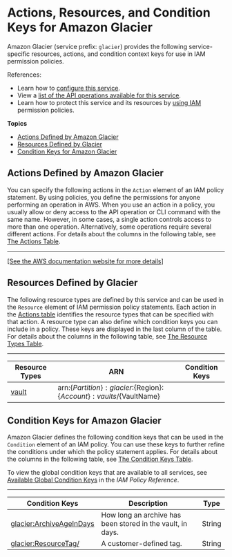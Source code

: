 # Actions, Resources, and Condition Keys for Amazon Glacier<a name="list_amazonglacier"></a>

Amazon Glacier \(service prefix: `glacier`\) provides the following service\-specific resources, actions, and condition context keys for use in IAM permission policies\.

References:
+ Learn how to [configure this service](http://docs.aws.amazon.com/amazonglacier/latest/dev/)\.
+ View a [list of the API operations available for this service](http://docs.aws.amazon.com/amazonglacier/latest/dev/)\.
+ Learn how to protect this service and its resources by [using IAM](http://docs.aws.amazon.com/amazonglacier/latest/dev/auth-and-access-control.html) permission policies\.

**Topics**
+ [Actions Defined by Amazon Glacier](#amazonglacier-actions-as-permissions)
+ [Resources Defined by Glacier](#amazonglacier-resources-for-iam-policies)
+ [Condition Keys for Amazon Glacier](#amazonglacier-policy-keys)

## Actions Defined by Amazon Glacier<a name="amazonglacier-actions-as-permissions"></a>

You can specify the following actions in the `Action` element of an IAM policy statement\. By using policies, you define the permissions for anyone performing an operation in AWS\. When you use an action in a policy, you usually allow or deny access to the API operation or CLI command with the same name\. However, in some cases, a single action controls access to more than one operation\. Alternatively, some operations require several different actions\. For details about the columns in the following table, see [The Actions Table](reference_policies_actions-resources-contextkeys.md#actions_table)\.


****  
[\[See the AWS documentation website for more details\]](http://docs.aws.amazon.com/IAM/latest/UserGuide/list_amazonglacier.html)

## Resources Defined by Glacier<a name="amazonglacier-resources-for-iam-policies"></a>

The following resource types are defined by this service and can be used in the `Resource` element of IAM permission policy statements\. Each action in the [Actions table](#amazonglacier-actions-as-permissions) identifies the resource types that can be specified with that action\. A resource type can also define which condition keys you can include in a policy\. These keys are displayed in the last column of the table\. For details about the columns in the following table, see [The Resource Types Table](reference_policies_actions-resources-contextkeys.md#resources_table)\.


****  

| Resource Types | ARN | Condition Keys | 
| --- | --- | --- | 
|   [ vault ](http://docs.aws.amazon.com/amazonglacier/latest/dev/working-with-vaults.html)  |  arn:$\{Partition\}:glacier:$\{Region\}:$\{Account\}:vaults/$\{VaultName\}  |  | 

## Condition Keys for Amazon Glacier<a name="amazonglacier-policy-keys"></a>

Amazon Glacier defines the following condition keys that can be used in the `Condition` element of an IAM policy\. You can use these keys to further refine the conditions under which the policy statement applies\. For details about the columns in the following table, see [The Condition Keys Table](reference_policies_actions-resources-contextkeys.md#context_keys_table)\.

To view the global condition keys that are available to all services, see [Available Global Condition Keys](reference_policies_condition-keys.html#AvailableKeys) in the *IAM Policy Reference*\.


****  

| Condition Keys | Description | Type | 
| --- | --- | --- | 
|   [ glacier:ArchiveAgeInDays ](http://docs.aws.amazon.com/amazonglacier/latest/dev/access-control-overview.html#specifying-conditions)  | How long an archive has been stored in the vault, in days\. | String | 
|   [ glacier:ResourceTag/ ](http://docs.aws.amazon.com/amazonglacier/latest/dev/access-control-overview.html#specifying-conditions)  | A customer\-defined tag\. | String | 